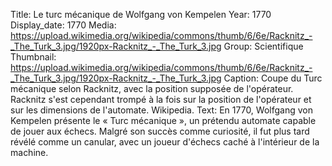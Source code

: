 Title: Le turc mécanique de Wolfgang von Kempelen
Year: 1770
Display_date: 1770
Media: https://upload.wikimedia.org/wikipedia/commons/thumb/6/6e/Racknitz_-_The_Turk_3.jpg/1920px-Racknitz_-_The_Turk_3.jpg
Group: Scientifique
Thumbnail: https://upload.wikimedia.org/wikipedia/commons/thumb/6/6e/Racknitz_-_The_Turk_3.jpg/1920px-Racknitz_-_The_Turk_3.jpg
Caption: Coupe du Turc mécanique selon Racknitz, avec la position supposée de l'opérateur. Racknitz s'est cependant trompé à la fois sur la position de l'opérateur et sur les dimensions de l'automate. Wikipedia.
Text: En 1770, Wolfgang von Kempelen présente le « Turc mécanique », un prétendu automate capable de jouer aux échecs. Malgré son succès comme curiosité, il fut plus tard révélé comme un canular, avec un joueur d'échecs caché à l'intérieur de la machine. 